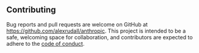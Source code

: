 ## Contributing

Bug reports and pull requests are welcome on GitHub at https://github.com/alexrudall/anthropic. This project is intended to be a safe, welcoming space for collaboration, and contributors are expected to adhere to the [code of conduct](https://github.com/alexrudall/anthropic/blob/main/CODE_OF_CONDUCT.md).
